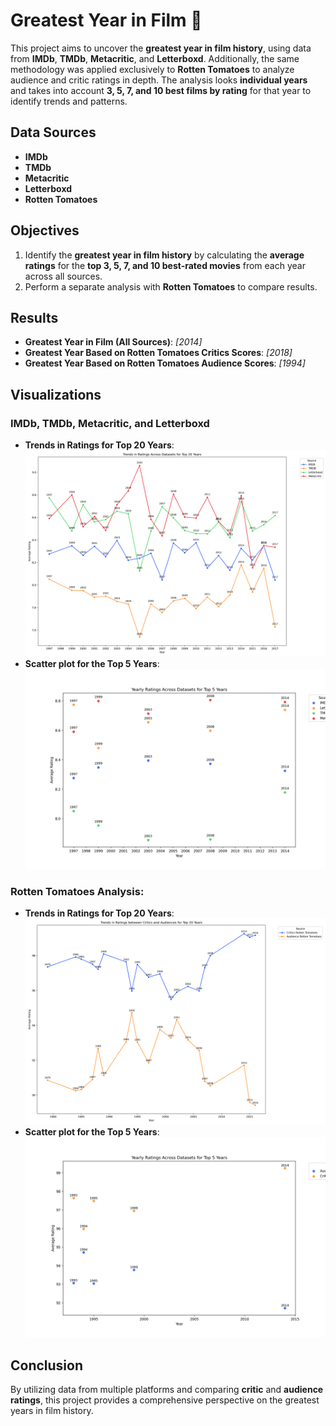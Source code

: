 # Greatest Year in Film 🎥  

This project aims to uncover the **greatest year in film history**, using data from **IMDb**, **TMDb**, **Metacritic**, and **Letterboxd**. Additionally, the same methodology was applied exclusively to **Rotten Tomatoes** to analyze audience and critic ratings in depth. 
The analysis looks **individual years** and takes into account **3, 5, 7, and 10 best films by rating** for that year to identify trends and patterns.

## Data Sources  
- **IMDb**
- **TMDb** 
- **Metacritic**
- **Letterboxd**
- **Rotten Tomatoes**

## Objectives  
1. Identify the **greatest year in film history** by calculating the **average ratings** for the **top 3, 5, 7, and 10 best-rated movies** from each year across all sources.  
2. Perform a separate analysis with **Rotten Tomatoes** to compare results.  

## Results  
- **Greatest Year in Film (All Sources)**: *[2014]*  
- **Greatest Year Based on Rotten Tomatoes Critics Scores**: *[2018]*  
- **Greatest Year Based on Rotten Tomatoes Audience Scores**: *[1994]*  

## Visualizations  

### **IMDb**, **TMDb**, **Metacritic**, and **Letterboxd**

- **Trends in Ratings for Top 20 Years**:  
  ![Visualization Gif](assets/images/trends_movies_4.png)
- **Scatter plot for the Top 5 Years**:  
  ![Visualization Gif](assets/images/splatter_movies_4.png)

  
### **Rotten Tomatoes Analysis**:  
  - **Trends in Ratings for Top 20 Years**:  
  ![Visualization Gif](assets/images/tomato_trends.png)
  - **Scatter plot for the Top 5 Years**:  
  ![Visualization Gif](assets/images/splatter_tomato.png)

## Conclusion  
By utilizing data from multiple platforms and comparing **critic** and **audience ratings**, this project provides a comprehensive perspective on the greatest years in film history. 
